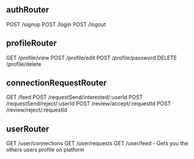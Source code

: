 
## authRouter
POST        /signup
POST        /login
POST        /logout

## profileRouter
GET        /profile/view
POST       /profile/edit
POST       /profile/password
DELETE     /profile/delete

## connectionRequestRouter
GET         /feed
POST        /requestSend/interested/:userId
POST        /requestSend/reject/:userId
POST        /review/accept/:requestId
POST        /review/reject/:requestId

## userRouter
GET         /user/connections
GET         /user/requests
GET         /user/feed - Gets you the others users profile on platform